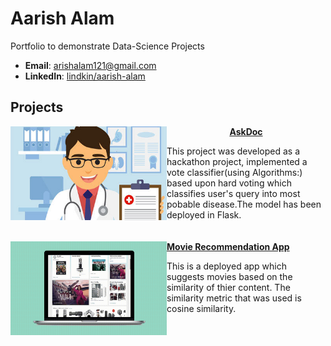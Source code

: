 # Aarish Alam
Portfolio to demonstrate Data-Science Projects

- **Email**: [arishalam121@gmail.com](arishalam121@gmail.com)
- **LinkedIn**: [lindkin/aarish-alam](www.linkedin.com/in/aarish-alam)

## Projects

<img align='left' width="250" height="150" src="./images/doctor-clinic.jpg"> **<center>[AskDoc](https://github.com/noobknights/askdoc)</center>**

This project was developed as a hackathon project, implemented a vote classifier(using Algorithms:) based upon hard voting which classifies user's query into most pobable disease.The model has been deployed in Flask.
<br>
<br>
<br>
<img align='left' width="250" height="150" src="./images/movie.gif"> **[Movie Recommendation App](https://github.com/RheagalFire/Recommeder_Systems)**

This is a deployed app which suggests movies based on the similarity of thier content. The similarity metric that was used is cosine similarity.  




